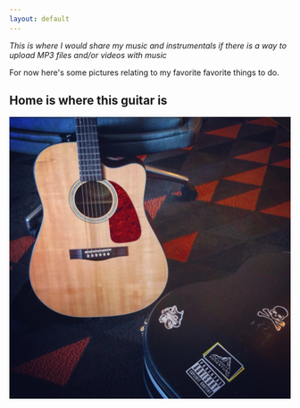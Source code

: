 ```yaml
---
layout: default
---
```


*This is where I would share my music and instrumentals if there is a way to upload MP3 files and/or videos with music*

For now here's some pictures relating to my favorite favorite things to do.

## Home is where this guitar is
![Home](/assets/images/Home.JPG)
